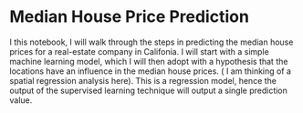 # Median House Price Prediction

I this notebook, I will walk through the steps in predicting the median house prices for a real-estate company in Califonia.
I will start with a simple machine learning model, which I will then adopt with a hypothesis that the locations have an influence in the median house prices. ( I am thinking of a spatial regression analysis here).
This is a regression model, hence the output of the supervised learning technique will output a single prediction value. 



